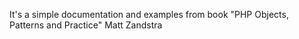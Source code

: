 It's a simple documentation and examples from book "PHP Objects, Patterns and Practice" Matt Zandstra
